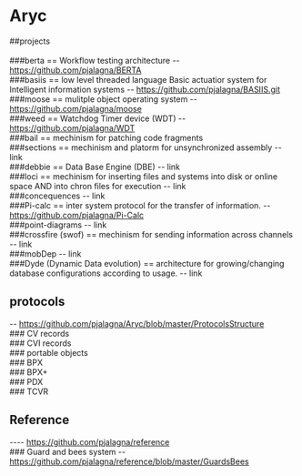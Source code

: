# Aryc
##projects</br>
</br>###berta == Workflow testing architecture
-- https://github.com/pjalagna/BERTA
</br>###basiis == low level threaded language Basic actuatior system for Intelligent information systems
-- https://github.com/pjalagna/BASIIS.git
</br>###moose  == mulitple object operating system
-- https://github.com/pjalagna/moose
</br>###weed == Watchdog Timer device (WDT)
-- https://github.com/pjalagna/WDT
</br>###bail == mechinism for patching code fragments
</br>###sections == mechinism and platorm for unsynchronized assembly
-- link
</br>###debbie == Data Base Engine (DBE)
-- link
</br>###loci == mechinism for inserting files and systems into disk or online space  AND into chron files for execution
-- link
</br>###concequences
-- link
</br>###Pi-calc == inter system protocol for the transfer of information.
-- https://github.com/pjalagna/Pi-Calc
</br>###point-diagrams
-- link
</br>###crossfire (swof) == mechinism for sending information across channels
-- link
</br>###mobDep
-- link
</br>###Dyde (Dynamic Data evolution) == architecture for growing/changing database configurations according to usage.
-- link

## protocols
-- https://github.com/pjalagna/Aryc/blob/master/ProtocolsStructure
</br>### CV records
</br>### CVI records
</br>### portable objects
</br>### BPX
</br>### BPX+
</br>### PDX
</br>### TCVR

## Reference 
---- https://github.com/pjalagna/reference
</br>### Guard and bees system
-- https://github.com/pjalagna/reference/blob/master/GuardsBees
